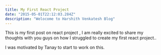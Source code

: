 ```yaml
---
title: My First React Project
date: "2015-05-01T22:12:03.284Z"
description: "Welocome to Harshith Venkatesh Blog"
---
```


This is my first post on react project , I am really excited to share my thoughts with you guys on how I struggled to create my first react project..

I was motivated by Tanay to start to work on this.
